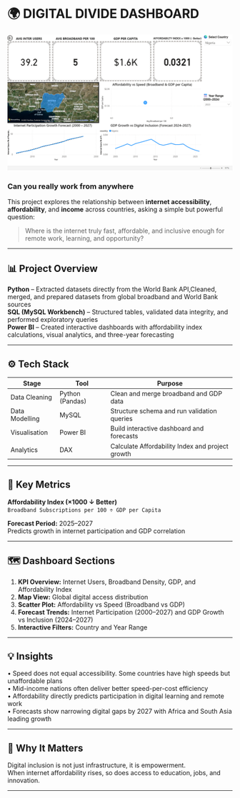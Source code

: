# 🌍 DIGITAL DIVIDE DASHBOARD

![Dashboard Preview](images/DIGITAL_DIVIDED.png)


### Can you really work from anywhere

This project explores the relationship between **internet accessibility**, **affordability**, and **income** across countries, asking a simple but powerful question:

> Where is the internet truly fast, affordable, and inclusive enough for remote work, learning, and opportunity?

---

## 📊 Project Overview

**Python** – Extracted datasets directly from the World Bank API,Cleaned, merged, and prepared datasets from global broadband and World Bank sources  
**SQL (MySQL Workbench)** – Structured tables, validated data integrity, and performed exploratory queries  
**Power BI** – Created interactive dashboards with affordability index calculations, visual analytics, and three-year forecasting  

---

## ⚙️ Tech Stack

| Stage | Tool | Purpose |
|--------|------|----------|
| Data Cleaning | Python (Pandas) | Clean and merge broadband and GDP data |
| Data Modelling | MySQL | Structure schema and run validation queries |
| Visualisation | Power BI | Build interactive dashboard and forecasts |
| Analytics | DAX | Calculate Affordability Index and project growth |

---

## 🧮 Key Metrics

**Affordability Index (×1000 ↓ Better)**  
`Broadband Subscriptions per 100 ÷ GDP per Capita`

**Forecast Period:** 2025–2027  
Predicts growth in internet participation and GDP correlation  

---

## 🗺️ Dashboard Sections

1. **KPI Overview:** Internet Users, Broadband Density, GDP, and Affordability Index  
2. **Map View:** Global digital access distribution  
3. **Scatter Plot:** Affordability vs Speed (Broadband vs GDP)  
4. **Forecast Trends:** Internet Participation (2000–2027) and GDP Growth vs Inclusion (2024–2027)  
5. **Interactive Filters:** Country and Year Range  

---

## 💡 Insights

• Speed does not equal accessibility. Some countries have high speeds but unaffordable plans  
• Mid-income nations often deliver better speed-per-cost efficiency  
• Affordability directly predicts participation in digital learning and remote work  
• Forecasts show narrowing digital gaps by 2027 with Africa and South Asia leading growth  

---

## 🧠 Why It Matters

Digital inclusion is not just infrastructure, it is empowerment.  
When internet affordability rises, so does access to education, jobs, and innovation.  

---


